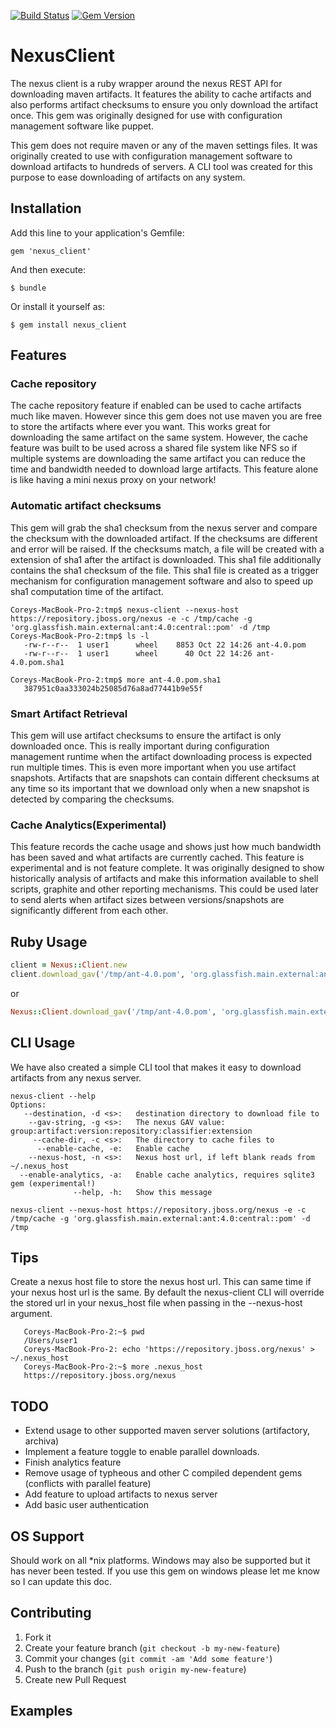[![Build Status](https://travis-ci.org/logicminds/nexus-client.svg)](https://travis-ci.org/logicminds/nexus-client)
[![Gem Version](https://badge.fury.io/rb/nexus_client.svg)](http://badge.fury.io/rb/nexus_client)

# NexusClient
The nexus client is a ruby wrapper around the nexus REST API for downloading maven artifacts.
It features the ability to cache artifacts and also performs artifact checksums to ensure you only
download the artifact once.  This gem was originally designed for use with configuration management software like puppet.

This gem does not require maven or any of the maven settings files.  It was originally created to use with 
configuration management software to download artifacts to hundreds of servers.  A CLI tool was created for this purpose
to ease downloading of artifacts on any system.

## Installation

Add this line to your application's Gemfile:

    gem 'nexus_client'

And then execute:

    $ bundle

Or install it yourself as:

    $ gem install nexus_client

## Features
### Cache repository  
The cache repository feature if enabled can be used to cache artifacts much like maven.  However since this
gem does not use maven you are free to store the artifacts where ever you want. This works great for downloading the same
artifact on the same system.  However, the cache feature was built to be used across a shared file system like NFS
so if multiple systems are downloading the same artifact you can reduce the time and bandwidth needed to download large
artifacts.  This feature alone is like having a mini nexus proxy on your network!

### Automatic artifact checksums 
This gem will grab the sha1 checksum from the nexus server and compare the checksum 
with the downloaded artifact.  If the checksums are different and error will be raised.  If the checksums match, a file
will be created with a extension of sha1 after the artifact is downloaded.  This sha1 file additionally contains the sha1 checksum of the file.
This sha1 file is created as a trigger mechanism for configuration management software and also to speed up sha1 computation time of the artifact.
```shell
Coreys-MacBook-Pro-2:tmp$ nexus-client --nexus-host https://repository.jboss.org/nexus -e -c /tmp/cache -g 'org.glassfish.main.external:ant:4.0:central::pom' -d /tmp
Coreys-MacBook-Pro-2:tmp$ ls -l
   -rw-r--r--  1 user1      wheel    8853 Oct 22 14:26 ant-4.0.pom
   -rw-r--r--  1 user1      wheel      40 Oct 22 14:26 ant-4.0.pom.sha1
   
Coreys-MacBook-Pro-2:tmp$ more ant-4.0.pom.sha1
   387951c0aa333024b25085d76a8ad77441b9e55f
```

### Smart Artifact Retrieval 
This gem will use artifact checksums to ensure the artifact is only downloaded once.  This
is really important during configuration management runtime when the artifact downloading process is expected run multiple times.
This is even more important when you use artifact snapshots.  Artifacts that are snapshots can contain different checksums
at any time so its important that we download only when a new snapshot is detected by comparing the checksums.

### Cache Analytics(Experimental) 
This feature records the cache usage and shows just how much bandwidth has been saved and what
artifacts are currently cached.  This feature is experimental and is not feature complete.  It was originally designed
to show historically analysis of artifacts and make this information available to shell scripts, graphite and other reporting mechanisms.
This could be used later to send alerts when artifact sizes between versions/snapshots are significantly different from each other.


## Ruby Usage

```ruby
client = Nexus::Client.new
client.download_gav('/tmp/ant-4.0.pom', 'org.glassfish.main.external:ant:4.0:central::pom')
```
or

```ruby
Nexus::Client.download_gav('/tmp/ant-4.0.pom', 'org.glassfish.main.external:ant:4.0:central::pom')
```

## CLI Usage
We have also created a simple CLI tool that makes it easy to download artifacts from any nexus server.

```shell
nexus-client --help
Options:
   --destination, -d <s>:   destination directory to download file to
    --gav-string, -g <s>:   The nexus GAV value: group:artifact:version:repository:classifier:extension
     --cache-dir, -c <s>:   The directory to cache files to
      --enable-cache, -e:   Enable cache
    --nexus-host, -n <s>:   Nexus host url, if left blank reads from ~/.nexus_host
  --enable-analytics, -a:   Enable cache analytics, requires sqlite3 gem (experimental!)
              --help, -h:   Show this message
              
nexus-client --nexus-host https://repository.jboss.org/nexus -e -c /tmp/cache -g 'org.glassfish.main.external:ant:4.0:central::pom' -d /tmp
```

## Tips

Create a nexus host file to store the nexus host url.  This can same time if your nexus host url is the same.  By default
the nexus-client CLI will override the stored url in your nexus_host file when passing in the --nexus-host argument.

```shell
   Coreys-MacBook-Pro-2:~$ pwd
   /Users/user1
   Coreys-MacBook-Pro-2: echo 'https://repository.jboss.org/nexus' > ~/.nexus_host
   Coreys-MacBook-Pro-2:~$ more .nexus_host
   https://repository.jboss.org/nexus
```
## TODO
* Extend usage to other supported maven server solutions (artifactory, archiva)
* Implement a feature toggle to enable parallel downloads.
* Finish analytics feature
* Remove usage of typheous and other C compiled dependent gems  (conflicts with parallel feature)
* Add feature to upload artifacts to nexus server
* Add basic user authentication


## OS Support
Should work on all *nix platforms.  Windows may also be supported but it has never been tested.
If you use this gem on windows please let me know so I can update this doc.

## Contributing

1. Fork it
2. Create your feature branch (`git checkout -b my-new-feature`)
3. Commit your changes (`git commit -am 'Add some feature'`)
4. Push to the branch (`git push origin my-new-feature`)
5. Create new Pull Request


## Examples



